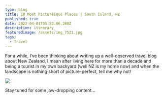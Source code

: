```yaml
---
type: blog
title: 10 Most Picturesque Places | South Island, NZ
published: true
date: 2022-04-01T05:52:06.288Z
description: itinerary
featuredimage: /assets/img_7521.jpg
tags:
  - Travel
---
```

For a while, I’ve been thinking about writing up a well-deserved travel blog about New Zealand, I mean after living here for more than a decade and being a tourist in my own backyard (well NZ is my home now) and when the landscape is nothing short of picture-perfect, tell me why not!

![](/assets/img_7521.jpg)

Stay tuned for some jaw-dropping content...